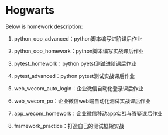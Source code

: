# Hogwarts
Below is homework description:

1. python_oop_advanced：python脚本编写进阶课后作业

2. python_oop_homework：python脚本编写实战课后作业

3. pytest_homework：python pyetst测试进阶课后作业

4. pytest_advanced：python pytest测试实战课后作业

5. web_wecom_auto_login：企业微信自动化登录课后作业

6. web_wecom_po：企业微信web端自动化测试实战课后作业

7. app_wecom_homework：企业微信移动app实战与答疑课后作业

7. framework_practice：打造自己的测试框架实战